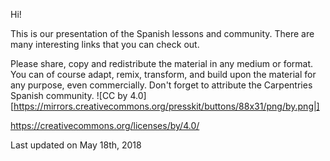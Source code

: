 Hi!

This is our presentation of the Spanish lessons and community. There are many interesting links that you can check out. 

Please share, copy and redistribute the material in any medium or format. You can of course adapt, remix, transform, and build 
upon the material for any purpose, even commercially. Don't forget to attribute the Carpentries Spanish community.
![CC by 4.0][https://mirrors.creativecommons.org/presskit/buttons/88x31/png/by.png|]

https://creativecommons.org/licenses/by/4.0/

Last updated on May 18th, 2018
